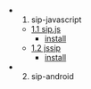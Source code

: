 * 1. sip-javascript
    * [1.1 sip.js](sip-javascript/sip.js/README.md)
        * [install](sip-javascript/sip.js/1-install.md)
    * [1.2 jssip](sip-javascript/jssip/README.md)
        * [install](sip-javascript/jssip/1-install.md)

* 2. sip-android

